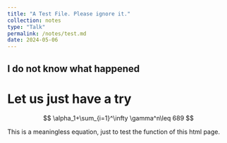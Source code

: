 ```yaml
---
title: "A Test File. Please ignore it."
collection: notes
type: "Talk"
permalink: /notes/test.md
date: 2024-05-06
---
```


## I do not know what happened

# Let us just have a try

$$
\alpha_1+\sum_{i=1}^\infty \gamma^n\leq 689
$$

This is a meaningless equation, just to test the function of this html page.
